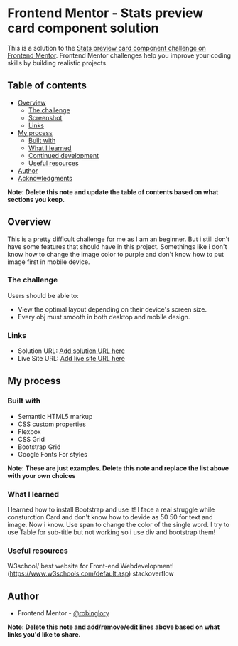 # Frontend Mentor - Stats preview card component solution

This is a solution to the [Stats preview card component challenge on Frontend Mentor](https://www.frontendmentor.io/challenges/stats-preview-card-component-8JqbgoU62). Frontend Mentor challenges help you improve your coding skills by building realistic projects. 

## Table of contents

- [Overview](#overview)
  - [The challenge](#the-challenge)
  - [Screenshot](#screenshot)
  - [Links](#links)
- [My process](#my-process)
  - [Built with](#built-with)
  - [What I learned](#what-i-learned)
  - [Continued development](#continued-development)
  - [Useful resources](#useful-resources)
- [Author](#author)
- [Acknowledgments](#acknowledgments)

**Note: Delete this note and update the table of contents based on what sections you keep.**

## Overview
This is a pretty difficult challenge for me as I am an beginner.
But i still don't have some features that should have in this project.
Somethings like i don't know how to change the image color to purple and don't know how to put image first in mobile device.

### The challenge

Users should be able to:

- View the optimal layout depending on their device's screen size.
- Every obj must smooth in both desktop and mobile design.

### Links

- Solution URL: [Add solution URL here](https://your-solution-url.com)
- Live Site URL: [Add live site URL here](https://your-live-site-url.com)

## My process

### Built with

- Semantic HTML5 markup
- CSS custom properties
- Flexbox
- CSS Grid
- Bootstrap Grid
- Google Fonts
For styles

**Note: These are just examples. Delete this note and replace the list above with your own choices**

### What I learned
  I learned how to install Bootstrap and use it!
  I face a real struggle while consturction Card and don't know how to devide as 50 50 for text and image.
  Now i know.
  Use span to change the color of the single word.
  I try to use Table for sub-title but not working so i use div and bootstrap them!

### Useful resources

W3school/ best website for Front-end Webdevelopment!
(https://www.w3schools.com/default.asp)
stackoverflow 

## Author

- Frontend Mentor - [@robinglory](https://www.frontendmentor.io/profile/robinglory)

**Note: Delete this note and add/remove/edit lines above based on what links you'd like to share.**


